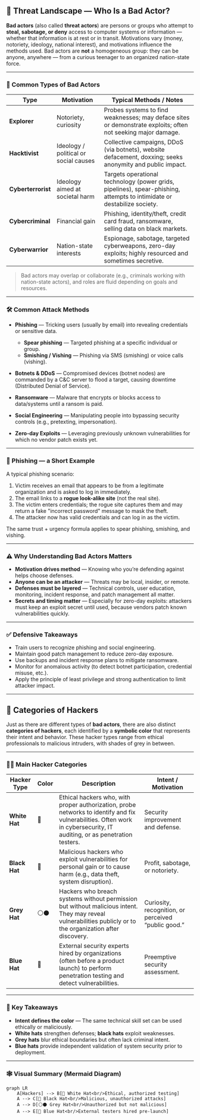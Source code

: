 ## 🔎 Threat Landscape — Who Is a Bad Actor?

**Bad actors** (also called **threat actors**) are persons or groups who attempt to **steal, sabotage, or deny** access to computer systems or information — whether that information is at rest or in transit. Motivations vary (money, notoriety, ideology, national interest), and motivations influence the methods used. Bad actors are **not** a homogeneous group: they can be anyone, anywhere — from a curious teenager to an organized nation-state force.

---

### 👥 Common Types of Bad Actors

| Type | Motivation | Typical Methods / Notes |
|------|------------|--------------------------|
| **Explorer** | Notoriety, curiosity | Probes systems to find weaknesses; may deface sites or demonstrate exploits; often not seeking major damage. |
| **Hacktivist** | Ideology / political or social causes | Collective campaigns, DDoS (via botnets), website defacement, doxxing; seeks anonymity and public impact. |
| **Cyberterrorist** | Ideology aimed at societal harm | Targets operational technology (power grids, pipelines), spear-phishing, attempts to intimidate or destabilize society. |
| **Cybercriminal** | Financial gain | Phishing, identity/theft, credit card fraud, ransomware, selling data on black markets. |
| **Cyberwarrior** | Nation-state interests | Espionage, sabotage, targeted cyberweapons, zero-day exploits; highly resourced and sometimes secretive. |

> Bad actors may overlap or collaborate (e.g., criminals working with nation-state actors), and roles are fluid depending on goals and resources.

---

### 🛠️ Common Attack Methods

- **Phishing** — Tricking users (usually by email) into revealing credentials or sensitive data.  
  - **Spear phishing** — Targeted phishing at a specific individual or group.  
  - **Smishing / Vishing** — Phishing via SMS (smishing) or voice calls (vishing).

- **Botnets & DDoS** — Compromised devices (botnet nodes) are commanded by a C&C server to flood a target, causing downtime (Distributed Denial of Service).

- **Ransomware** — Malware that encrypts or blocks access to data/systems until a ransom is paid.

- **Social Engineering** — Manipulating people into bypassing security controls (e.g., pretexting, impersonation).

- **Zero-day Exploits** — Leveraging previously unknown vulnerabilities for which no vendor patch exists yet.

---

### 🧩 Phishing — a Short Example

A typical phishing scenario:
1. Victim receives an email that appears to be from a legitimate organization and is asked to log in immediately.  
2. The email links to a **rogue look-alike site** (not the real site).  
3. The victim enters credentials; the rogue site captures them and may return a fake "incorrect password" message to mask the theft.  
4. The attacker now has valid credentials and can log in as the victim.

The same trust + urgency formula applies to spear phishing, smishing, and vishing.

---

### ⚠️ Why Understanding Bad Actors Matters

- **Motivation drives method** — Knowing who you’re defending against helps choose defenses.  
- **Anyone can be an attacker** — Threats may be local, insider, or remote.  
- **Defenses must be layered** — Technical controls, user education, monitoring, incident response, and patch management all matter.  
- **Secrets and timing matter** — Especially for zero-day exploits: attackers must keep an exploit secret until used, because vendors patch known vulnerabilities quickly.

---

### ✅ Defensive Takeaways

- Train users to recognize phishing and social engineering.  
- Maintain good patch management to reduce zero-day exposure.  
- Use backups and incident response plans to mitigate ransomware.  
- Monitor for anomalous activity (to detect botnet participation, credential misuse, etc.).  
- Apply the principle of least privilege and strong authentication to limit attacker impact.

---

## 🎩 Categories of Hackers

Just as there are different types of **bad actors**, there are also distinct **categories of hackers**, each identified by a **symbolic color** that represents their intent and behavior. These hacker types range from ethical professionals to malicious intruders, with shades of grey in between.

---

### 🧑‍💻 Main Hacker Categories

| Hacker Type | Color | Description | Intent / Motivation |
|--------------|--------|--------------|----------------------|
| **White Hat** | 🤍 | Ethical hackers who, with proper authorization, probe networks to identify and fix vulnerabilities. Often work in cybersecurity, IT auditing, or as penetration testers. | Security improvement and defense. |
| **Black Hat** | 🖤 | Malicious hackers who exploit vulnerabilities for personal gain or to cause harm (e.g., data theft, system disruption). | Profit, sabotage, or notoriety. |
| **Grey Hat** | ⚪⚫ | Hackers who breach systems without permission but without malicious intent. They may reveal vulnerabilities publicly or to the organization after discovery. | Curiosity, recognition, or perceived “public good.” |
| **Blue Hat** | 💙 | External security experts hired by organizations (often before a product launch) to perform penetration testing and detect vulnerabilities. | Preemptive security assessment. |

---

### 🧠 Key Takeaways

- **Intent defines the color** — The same technical skill set can be used ethically or maliciously.  
- **White hats** strengthen defenses; **black hats** exploit weaknesses.  
- **Grey hats** blur ethical boundaries but often lack criminal intent.  
- **Blue hats** provide independent validation of system security prior to deployment.

---

### 🕸️ Visual Summary (Mermaid Diagram)

```mermaid
graph LR
    A[Hackers] --> B[🤍 White Hat<br/>Ethical, authorized testing]
    A --> C[🖤 Black Hat<br/>Malicious, unauthorized attacks]
    A --> D[⚪⚫ Grey Hat<br/>Unauthorized but not malicious]
    A --> E[💙 Blue Hat<br/>External testers hired pre-launch]
```
